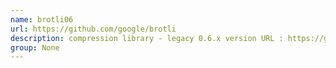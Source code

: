 ```yaml
---
name: brotli06
url: https://github.com/google/brotli
description: compression library - legacy 0.6.x version URL : https://github.com/google/brotli Groups : None
group: None
---
```

